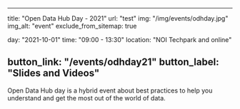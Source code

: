 

---
title: "Open Data Hub Day - 2021"
url: "test"
img: "/img/events/odhday.jpg"
img_alt: "event"
exclude_from_sitemap: true

day: "2021-10-01"
time: "09:00 - 13:30"
location: "NOI Techpark and online"

button_link: "/events/odhday21"
button_label: "Slides and Videos"
---

Open Data Hub day is a hybrid event about best practices to help you understand and get the most out of the world of data.

